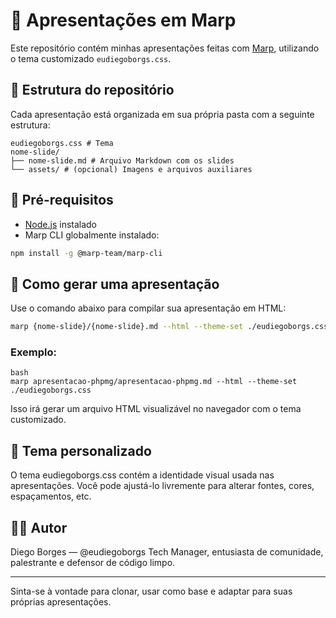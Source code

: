 # 🎤 Apresentações em Marp

Este repositório contém minhas apresentações feitas com [Marp](https://marp.app/), utilizando o tema customizado `eudiegoborgs.css`.

## 📂 Estrutura do repositório

Cada apresentação está organizada em sua própria pasta com a seguinte estrutura:

``` 
eudiegoborgs.css # Tema
nome-slide/
├── nome-slide.md # Arquivo Markdown com os slides
└── assets/ # (opcional) Imagens e arquivos auxiliares
```

## 🧪 Pré-requisitos

- [Node.js](https://nodejs.org/) instalado
- Marp CLI globalmente instalado:

```bash
npm install -g @marp-team/marp-cli
```

## 🚀 Como gerar uma apresentação

Use o comando abaixo para compilar sua apresentação em HTML:

```bash
marp {nome-slide}/{nome-slide}.md --html --theme-set ./eudiegoborgs.css
```

### Exemplo:
```
bash
marp apresentacao-phpmg/apresentacao-phpmg.md --html --theme-set ./eudiegoborgs.css
````

Isso irá gerar um arquivo HTML visualizável no navegador com o tema customizado.

## 🎨 Tema personalizado
O tema eudiegoborgs.css contém a identidade visual usada nas apresentações. Você pode ajustá-lo livremente para alterar fontes, cores, espaçamentos, etc.

## 🧑‍💻 Autor
Diego Borges — @eudiegoborgs
Tech Manager, entusiasta de comunidade, palestrante e defensor de código limpo.

---

Sinta-se à vontade para clonar, usar como base e adaptar para suas próprias apresentações.

